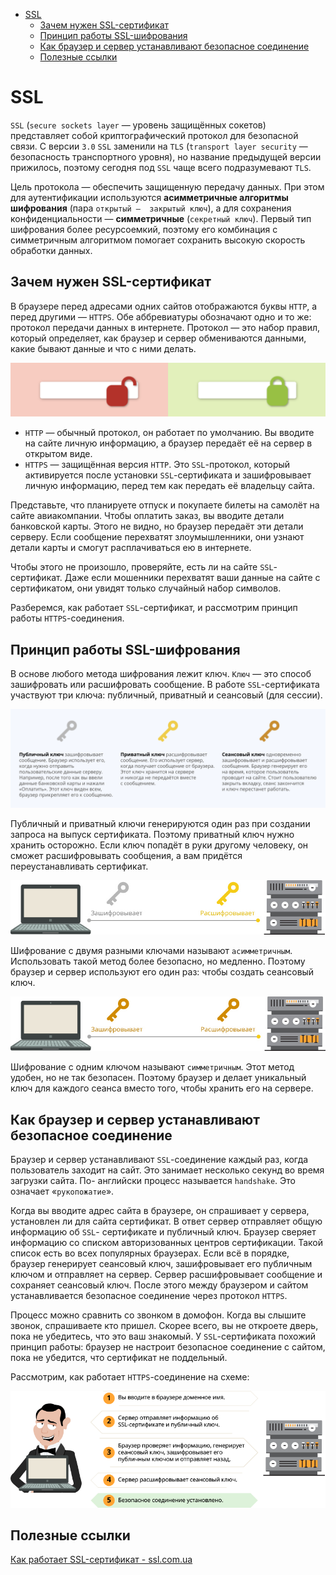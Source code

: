 <!-- TOC -->
* [SSL](#ssl)
  * [Зачем нужен SSL-сертификат](#зачем-нужен-ssl-сертификат)
  * [Принцип работы SSL-шифрования](#принцип-работы-ssl-шифрования)
  * [Как браузер и сервер устанавливают безопасное соединение](#как-браузер-и-сервер-устанавливают-безопасное-соединение)
  * [Полезные ссылки](#полезные-ссылки)
<!-- TOC -->

# SSL

`SSL` (`secure sockets layer` — уровень защищённых cокетов) представляет собой криптографический протокол для безопасной связи. С версии `3.0` `SSL` заменили 
на `TLS` (`transport layer security` — безопасность транспортного уровня), но название предыдущей версии прижилось, поэтому сегодня под `SSL` чаще всего 
подразумевают `TLS`.

Цель протокола — обеспечить защищенную передачу данных. При этом для аутентификации используются **асимметричные алгоритмы шифрования** (пара `открытый — 
закрытый ключ`), а для сохранения конфиденциальности — **симметричные** (`секретный ключ`). Первый тип шифрования более ресурсоемкий, поэтому его комбинация с 
симметричным алгоритмом помогает сохранить высокую скорость обработки данных.

## Зачем нужен SSL-сертификат

В браузере перед адресами одних сайтов отображаются буквы `HTTP`, а перед другими — `HTTPS`. Обе аббревиатуры обозначают одно и то же: протокол передачи данных 
в интернете. Протокол — это набор правил, который определяет, как браузер и сервер обмениваются данными, какие бывают данные и что с ними делать.

![Screenshot](../../resources/httpVsHttps.png)

- `HTTP` — обычный протокол, он работает по умолчанию. Вы вводите на сайте личную информацию, а браузер передаёт её на сервер в открытом виде.
- `HTTPS` — защищённая версия `HTTP`. Это `SSL`-протокол, который активируется после установки `SSL`-сертификата и зашифровывает личную информацию, перед тем 
как передать её владельцу сайта.

Представьте, что планируете отпуск и покупаете билеты на самолёт на сайте авиакомпании. Чтобы оплатить заказ, вы вводите детали банковской карты. Этого не 
видно, но браузер передаёт эти детали серверу. Если сообщение перехватят злоумышленники, они узнают детали карты и смогут расплачиваться ею в интернете.

Чтобы этого не произошло, проверяйте, есть ли на сайте `SSL`-сертификат. Даже если мошенники перехватят ваши данные на сайте с сертификатом, они увидят только 
случайный набор символов.

Разберемся, как работает `SSL`-сертификат, и рассмотрим принцип работы `HTTPS`-соединения.

## Принцип работы SSL-шифрования

В основе любого метода шифрования лежит ключ. `Ключ` — это способ зашифровать или расшифровать сообщение. В работе `SSL`-сертификата участвуют три ключа: 
публичный, приватный и сеансовый (для сессии).

![Screenshot](../../resources/ssl4.png)

Публичный и приватный ключи генерируются один раз при создании запроса на выпуск сертификата. Поэтому приватный ключ нужно хранить осторожно. Если ключ попадёт 
в руки другому человеку, он сможет расшифровывать сообщения, а вам придётся переустанавливать сертификат.

![Screenshot](../../resources/ssl2.jpg)

Шифрование с двумя разными ключами называют `асимметричным`. Использовать такой метод более безопасно, но медленно. Поэтому браузер и сервер используют его 
один раз: чтобы создать сеансовый ключ.

![Screenshot](../../resources/ssl3.jpg)

Шифрование с одним ключом называют `симметричным`. Этот метод удобен, но не так безопасен. Поэтому браузер и делает уникальный ключ для каждого сеанса вместо 
того, чтобы хранить его на сервере.

## Как браузер и сервер устанавливают безопасное соединение

Браузер и сервер устанавливают `SSL`-соединение каждый раз, когда пользователь заходит на сайт. Это занимает несколько секунд во время загрузки сайта. По-
английски процесс называется `handshake`. Это означает «`рукопожатие`».

Когда вы вводите адрес сайта в браузере, он спрашивает у сервера, установлен ли для сайта сертификат. В ответ сервер отправляет общую информацию об `SSL`-
сертификате и публичный ключ. Браузер сверяет информацию со списком авторизованных центров сертификации. Такой список есть во всех популярных браузерах. Если 
всё в порядке, браузер генерирует сеансовый ключ, зашифровывает его публичным ключом и отправляет на сервер. Сервер расшифровывает сообщение и сохраняет 
сеансовый ключ. После этого между браузером и сайтом устанавливается безопасное соединение через протокол `HTTPS`.

Процесс можно сравнить со звонком в домофон. Когда вы слышите звонок, спрашиваете кто пришел. Скорее всего, вы не откроете дверь, пока не убедитесь, что это 
ваш знакомый. У `SSL`-сертификата похожий принцип работы: браузер не настроит безопасное соединение с сайтом, пока не убедится, что сертификат не поддельный.

Рассмотрим, как работает `HTTPS`-соединение на схеме:

![Screenshot](../../resources/ssl5.png)

## Полезные ссылки

[Как работает SSL-сертификат - ssl.com.ua](https://ssl.com.ua/info/how-ssl-works/)
